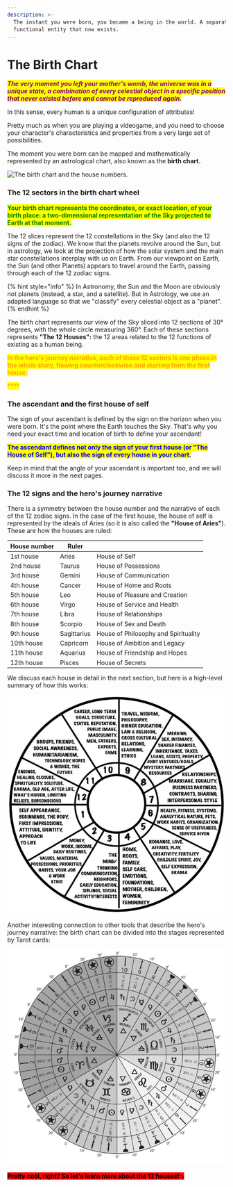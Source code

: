 ```yaml
---
description: >-
  The instant you were born, you became a being in the world. A separated and
  functional entity that now exists.
---
```


# The Birth Chart

_<mark style="color:purple;">**The very moment you left your mother's womb, the universe was in a unique state, a combination of every celestial object in a specific position that never existed before and cannot be reproduced again.**</mark>_&#x20;

In this sense, every human is a unique configuration of attributes!&#x20;

Pretty much as when you are playing a videogame, and you need to choose your character's characteristics and properties from a very large set of possibilities.

The moment you were born can be mapped and mathematically represented by an astrological chart, also known as the **birth chart.**



![The birth chart and the house numbers.](../../.gitbook/assets/AdobeStock\_3032701.jpeg)



### The 12 sectors in the birth chart wheel

<mark style="color:green;">**Your birth chart represents the coordinates, or exact location, of your birth place: a two-dimensional representation of the Sky projected to Earth at that moment.**</mark>&#x20;

The 12 slices represent the 12 constellations in the Sky (and also the 12 signs of the zodiac). We know that the planets revolve around the Sun, but in astrology, we look at the projection of how the solar system and the main star constellations interplay with us on Earth. From our viewpoint on Earth, the Sun (and other Planets) appears to travel around the Earth, passing through each of the 12 zodiac signs.&#x20;

{% hint style="info" %}
In Astronomy, the Sun and the Moon are obviously not planets (instead, a star, and a satellite). But in Astrology, we use an adapted language so that we "classify" every celestial object as a "planet".
{% endhint %}

The birth chart represents our view of the Sky sliced into 12 sections of 30° degrees, with the whole circle measuring 360°. Each of these sections represents **"The 12 Houses":** the 12 areas related to the 12 functions of existing as a human being.&#x20;

<mark style="color:orange;">**In the hero's journey narrative, each of these 12 sectors is one phase in the whole story, flowing counterclockwise and starting from the first house.**</mark>

<mark style="color:orange;">****</mark>

### The ascendant and the first house of self

The sign of your ascendant is defined by the sign on the horizon when you were born. It's the point where the Earth touches the Sky. That's why you need your exact time and location of birth to define your ascendant!

<mark style="color:blue;">**The ascendant defines not only the sign of your first house (or "The House of Self"), but also the sign of every house in your chart.**</mark>&#x20;

Keep in mind that the angle of your ascendant is important too, and we will discuss it more in the next pages.&#x20;



### The 12 signs and the hero's journey narrative&#x20;

There is a symmetry between the house number and the narrative of each of the 12 zodiac signs. In the case of the first house, the house of self is represented by the ideals of Aries (so it is also called the **"House of Aries"**). These are how the houses are ruled:

| House number | Ruler       |                                      |
| ------------ | ----------- | ------------------------------------ |
| 1st house    | Aries       | House of Self                        |
| 2nd house    | Taurus      | House of Possessions                 |
| 3rd house    | Gemini      | House of Communication               |
| 4th house    | Cancer      | House of Home and Roots              |
| 5th house    | Leo         | House of Pleasure and Creation       |
| 6th house    | Virgo       | House of Service and Health          |
| 7th house    | Libra       | House of Relationships               |
| 8th house    | Scorpio     | House of Sex and Death               |
| 9th house    | Sagittarius | House of Philosophy and Spirituality |
| 10th house   | Capricorn   | House of Ambition and Legacy         |
| 11th house   | Aquarius    | House of Friendship and Hopes        |
| 12th house   | Pisces      | House of Secrets                     |



We discuss each house in detail in the next section, but here is a high-level summary of how this works:



![A high-level definition of what each area of the 12 houses represents in our lives.](../../.gitbook/assets/64d6d6f78eadd88066b7f584b5012f13.jpeg)



Another interesting connection to other tools that describe the hero's journey narrative: the birth chart can be divided into the stages represented by Tarot cards:



![Tarot hero's journey narrative represented in the astrological chart.](../../.gitbook/assets/95ac90f041bc3e4be6586c280e272b93.png)



<mark style="background-color:red;">**Pretty cool, right? So let's learn more about the 12 houses! ⤵️**</mark>

